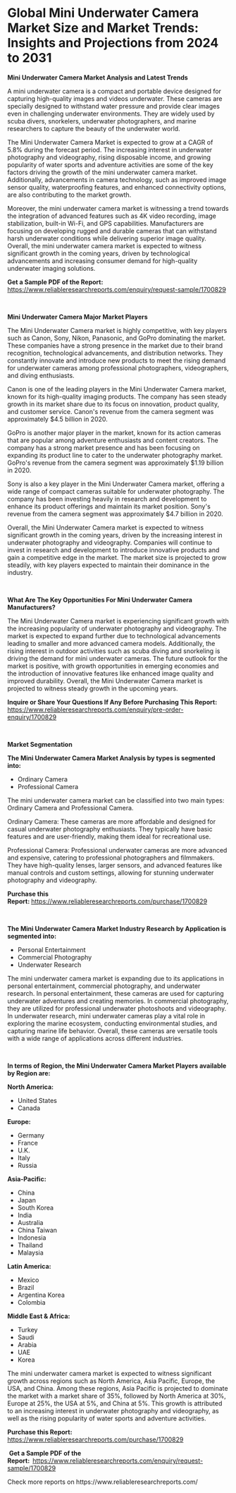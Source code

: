 <p><h1>Global Mini Underwater Camera Market Size and Market Trends: Insights and Projections from 2024 to 2031</h1></p><p><strong>Mini Underwater Camera Market Analysis and Latest Trends</strong></p>
<p><p>A mini underwater camera is a compact and portable device designed for capturing high-quality images and videos underwater. These cameras are specially designed to withstand water pressure and provide clear images even in challenging underwater environments. They are widely used by scuba divers, snorkelers, underwater photographers, and marine researchers to capture the beauty of the underwater world.</p><p>The Mini Underwater Camera Market is expected to grow at a CAGR of 5.8% during the forecast period. The increasing interest in underwater photography and videography, rising disposable income, and growing popularity of water sports and adventure activities are some of the key factors driving the growth of the mini underwater camera market. Additionally, advancements in camera technology, such as improved image sensor quality, waterproofing features, and enhanced connectivity options, are also contributing to the market growth.</p><p>Moreover, the mini underwater camera market is witnessing a trend towards the integration of advanced features such as 4K video recording, image stabilization, built-in Wi-Fi, and GPS capabilities. Manufacturers are focusing on developing rugged and durable cameras that can withstand harsh underwater conditions while delivering superior image quality. Overall, the mini underwater camera market is expected to witness significant growth in the coming years, driven by technological advancements and increasing consumer demand for high-quality underwater imaging solutions.</p></p>
<p><strong>Get a Sample PDF of the Report:&nbsp;</strong> <a href="https://www.reliableresearchreports.com/enquiry/request-sample/1700829">https://www.reliableresearchreports.com/enquiry/request-sample/1700829</a></p>
<p>&nbsp;</p>
<p><strong>Mini Underwater Camera Major Market Players</strong></p>
<p><p>The Mini Underwater Camera market is highly competitive, with key players such as Canon, Sony, Nikon, Panasonic, and GoPro dominating the market. These companies have a strong presence in the market due to their brand recognition, technological advancements, and distribution networks. They constantly innovate and introduce new products to meet the rising demand for underwater cameras among professional photographers, videographers, and diving enthusiasts.</p><p>Canon is one of the leading players in the Mini Underwater Camera market, known for its high-quality imaging products. The company has seen steady growth in its market share due to its focus on innovation, product quality, and customer service. Canon's revenue from the camera segment was approximately $4.5 billion in 2020.</p><p>GoPro is another major player in the market, known for its action cameras that are popular among adventure enthusiasts and content creators. The company has a strong market presence and has been focusing on expanding its product line to cater to the underwater photography market. GoPro's revenue from the camera segment was approximately $1.19 billion in 2020.</p><p>Sony is also a key player in the Mini Underwater Camera market, offering a wide range of compact cameras suitable for underwater photography. The company has been investing heavily in research and development to enhance its product offerings and maintain its market position. Sony's revenue from the camera segment was approximately $4.7 billion in 2020.</p><p>Overall, the Mini Underwater Camera market is expected to witness significant growth in the coming years, driven by the increasing interest in underwater photography and videography. Companies will continue to invest in research and development to introduce innovative products and gain a competitive edge in the market. The market size is projected to grow steadily, with key players expected to maintain their dominance in the industry.</p></p>
<p>&nbsp;</p>
<p><strong>What Are The Key Opportunities For Mini Underwater Camera Manufacturers?</strong></p>
<p><p>The Mini Underwater Camera market is experiencing significant growth with the increasing popularity of underwater photography and videography. The market is expected to expand further due to technological advancements leading to smaller and more advanced camera models. Additionally, the rising interest in outdoor activities such as scuba diving and snorkeling is driving the demand for mini underwater cameras. The future outlook for the market is positive, with growth opportunities in emerging economies and the introduction of innovative features like enhanced image quality and improved durability. Overall, the Mini Underwater Camera market is projected to witness steady growth in the upcoming years.</p></p>
<p><strong>Inquire or Share Your Questions If Any Before Purchasing This Report:</strong> <a href="https://www.reliableresearchreports.com/enquiry/pre-order-enquiry/1700829">https://www.reliableresearchreports.com/enquiry/pre-order-enquiry/1700829</a></p>
<p>&nbsp;</p>
<p><strong>Market Segmentation</strong></p>
<p><strong>The Mini Underwater Camera Market Analysis by types is segmented into:</strong></p>
<p><ul><li>Ordinary Camera</li><li>Professional Camera</li></ul></p>
<p><p>The mini underwater camera market can be classified into two main types: Ordinary Camera and Professional Camera. </p><p>Ordinary Camera: These cameras are more affordable and designed for casual underwater photography enthusiasts. They typically have basic features and are user-friendly, making them ideal for recreational use.</p><p>Professional Camera: Professional underwater cameras are more advanced and expensive, catering to professional photographers and filmmakers. They have high-quality lenses, larger sensors, and advanced features like manual controls and custom settings, allowing for stunning underwater photography and videography.</p></p>
<p><strong>Purchase this Report:&nbsp;</strong><a href="https://www.reliableresearchreports.com/purchase/1700829">https://www.reliableresearchreports.com/purchase/1700829</a></p>
<p>&nbsp;</p>
<p><strong>The Mini Underwater Camera Market Industry Research by Application is segmented into:</strong></p>
<p><ul><li>Personal Entertainment</li><li>Commercial Photography</li><li>Underwater Research</li></ul></p>
<p><p>The mini underwater camera market is expanding due to its applications in personal entertainment, commercial photography, and underwater research. In personal entertainment, these cameras are used for capturing underwater adventures and creating memories. In commercial photography, they are utilized for professional underwater photoshoots and videography. In underwater research, mini underwater cameras play a vital role in exploring the marine ecosystem, conducting environmental studies, and capturing marine life behavior. Overall, these cameras are versatile tools with a wide range of applications across different industries.</p></p>
<p>&nbsp;</p>
<p><strong>In terms of Region, the Mini Underwater Camera Market Players available by Region are:</strong></p>
<p>
    <p> <strong> North America: </strong>
        <ul>
            <li>United States</li>
            <li>Canada</li>
        </ul>
        </p> 
    <p> <strong> Europe: </strong>
        <ul>
            <li>Germany</li>
            <li>France</li>
            <li>U.K.</li>
            <li>Italy</li>
            <li>Russia</li>
        </ul>
        </p> 
    <p> <strong> Asia-Pacific: </strong>
        <ul>
            <li>China</li>
            <li>Japan</li>
            <li>South Korea</li>
            <li>India</li>
            <li>Australia</li>
            <li>China Taiwan</li>
            <li>Indonesia</li>
            <li>Thailand</li>
            <li>Malaysia</li>
        </ul>
        </p> 
    <p> <strong> Latin America: </strong>
        <ul>
            <li>Mexico</li>
            <li>Brazil</li>
            <li>Argentina Korea</li>
            <li>Colombia</li>
        </ul>
        </p> 
    <p> <strong> Middle East & Africa: </strong>
        <ul>
            <li>Turkey</li>
            <li>Saudi</li>
            <li>Arabia</li>
            <li>UAE</li>
            <li>Korea</li>
        </ul>
    </p>
    </p>
<p><p>The mini underwater camera market is expected to witness significant growth across regions such as North America, Asia Pacific, Europe, the USA, and China. Among these regions, Asia Pacific is projected to dominate the market with a market share of 35%, followed by North America at 30%, Europe at 25%, the USA at 5%, and China at 5%. This growth is attributed to an increasing interest in underwater photography and videography, as well as the rising popularity of water sports and adventure activities.</p></p>
<p><strong>Purchase this Report: </strong><a href="https://www.reliableresearchreports.com/purchase/1700829">https://www.reliableresearchreports.com/purchase/1700829</a></p>
<p>&nbsp;<strong>Get a Sample PDF of the Report:&nbsp;&nbsp;</strong><a href="https://www.reliableresearchreports.com/enquiry/request-sample/1700829">https://www.reliableresearchreports.com/enquiry/request-sample/1700829</a></p>
<p><strong></strong></p>
<p>Check more reports on https://www.reliableresearchreports.com/</p>